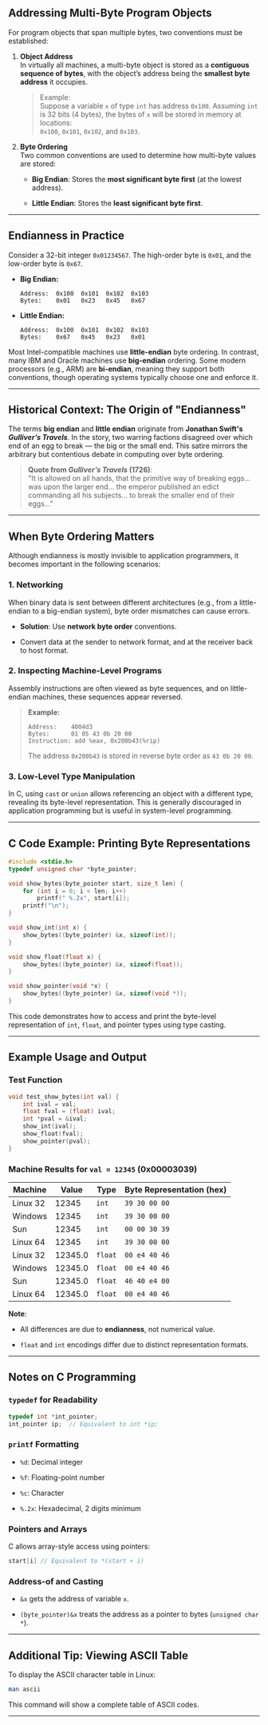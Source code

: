 
## Addressing Multi-Byte Program Objects

For program objects that span multiple bytes, two conventions must be established:

1. **Object Address**  
    In virtually all machines, a multi-byte object is stored as a **contiguous sequence of bytes**, with the object’s address being the **smallest byte address** it occupies.
    
    > Example:  
    > Suppose a variable `x` of type `int` has address `0x100`. Assuming `int` is 32 bits (4 bytes), the bytes of `x` will be stored in memory at locations:  
    > `0x100`, `0x101`, `0x102`, and `0x103`.
    
2. **Byte Ordering**  
    Two common conventions are used to determine how multi-byte values are stored:
    
    - **Big Endian**: Stores the **most significant byte first** (at the lowest address).
        
    - **Little Endian**: Stores the **least significant byte first**.
        

---

## Endianness in Practice

Consider a 32-bit integer `0x01234567`. The high-order byte is `0x01`, and the low-order byte is `0x67`.

- **Big Endian:**
    
    ```
    Address:  0x100  0x101  0x102  0x103
    Bytes:    0x01   0x23   0x45   0x67
    ```
    
- **Little Endian:**
    
    ```
    Address:  0x100  0x101  0x102  0x103
    Bytes:    0x67   0x45   0x23   0x01
    ```
    

Most Intel-compatible machines use **little-endian** byte ordering. In contrast, many IBM and Oracle machines use **big-endian** ordering. Some modern processors (e.g., ARM) are **bi-endian**, meaning they support both conventions, though operating systems typically choose one and enforce it.

---

## Historical Context: The Origin of "Endianness"

The terms **big endian** and **little endian** originate from **Jonathan Swift's _Gulliver’s Travels_**. In the story, two warring factions disagreed over which end of an egg to break — the big or the small end. This satire mirrors the arbitrary but contentious debate in computing over byte ordering.

> **Quote from _Gulliver’s Travels_ (1726)**:  
> "It is allowed on all hands, that the primitive way of breaking eggs... was upon the larger end... the emperor published an edict commanding all his subjects... to break the smaller end of their eggs..."

---

## When Byte Ordering Matters

Although endianness is mostly invisible to application programmers, it becomes important in the following scenarios:

### 1. **Networking**

When binary data is sent between different architectures (e.g., from a little-endian to a big-endian system), byte order mismatches can cause errors.

- **Solution**: Use **network byte order** conventions.

- Convert data at the sender to network format, and at the receiver back to host format.
    
### 2. **Inspecting Machine-Level Programs**

Assembly instructions are often viewed as byte sequences, and on little-endian machines, these sequences appear reversed.

> **Example:**
> 
> ```
> Address:    4004d3
> Bytes:      01 05 43 0b 20 00
> Instruction: add %eax, 0x200b43(%rip)
> ```
> 
> The address `0x200b43` is stored in reverse byte order as `43 0b 20 00`.

### 3. **Low-Level Type Manipulation**

In C, using `cast` or `union` allows referencing an object with a different type, revealing its byte-level representation. This is generally discouraged in application programming but is useful in system-level programming.

---

## C Code Example: Printing Byte Representations

```c
#include <stdio.h>
typedef unsigned char *byte_pointer;

void show_bytes(byte_pointer start, size_t len) {
    for (int i = 0; i < len; i++)
        printf(" %.2x", start[i]);
    printf("\n");
}

void show_int(int x) {
    show_bytes((byte_pointer) &x, sizeof(int));
}

void show_float(float x) {
    show_bytes((byte_pointer) &x, sizeof(float));
}

void show_pointer(void *x) {
    show_bytes((byte_pointer) &x, sizeof(void *));
}
```

This code demonstrates how to access and print the byte-level representation of `int`, `float`, and pointer types using type casting.

---

## Example Usage and Output

### Test Function

```c
void test_show_bytes(int val) {
    int ival = val;
    float fval = (float) ival;
    int *pval = &ival;
    show_int(ival);
    show_float(fval);
    show_pointer(pval);
}
```

### Machine Results for `val = 12345` (0x00003039)

|Machine|Value|Type|Byte Representation (hex)|
|---|---|---|---|
|Linux 32|12345|`int`|`39 30 00 00`|
|Windows|12345|`int`|`39 30 00 00`|
|Sun|12345|`int`|`00 00 30 39`|
|Linux 64|12345|`int`|`39 30 00 00`|
|Linux 32|12345.0|`float`|`00 e4 40 46`|
|Windows|12345.0|`float`|`00 e4 40 46`|
|Sun|12345.0|`float`|`46 40 e4 00`|
|Linux 64|12345.0|`float`|`00 e4 40 46`|

**Note**:

- All differences are due to **endianness**, not numerical value.

- `float` and `int` encodings differ due to distinct representation formats.


---

## Notes on C Programming

### `typedef` for Readability

```c
typedef int *int_pointer;
int_pointer ip;  // Equivalent to int *ip;
```

### `printf` Formatting

- `%d`: Decimal integer

- `%f`: Floating-point number

- `%c`: Character

- `%.2x`: Hexadecimal, 2 digits minimum


### Pointers and Arrays

C allows array-style access using pointers:

```c
start[i] // Equivalent to *(start + i)
```

### Address-of and Casting

- `&x` gets the address of variable `x`.

- `(byte_pointer)&x` treats the address as a pointer to bytes (`unsigned char *`).


---

## Additional Tip: Viewing ASCII Table

To display the ASCII character table in Linux:

```sh
man ascii
```

This command will show a complete table of ASCII codes.

---